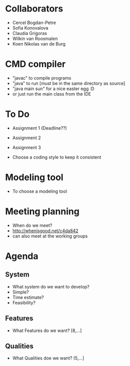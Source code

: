 # Collaborators

- Cercel Bogdan-Petre
- Sofia Konovalova
- Claudia Grigoras
- Wilkin van Roosmalen
- Koen Nikolas van de Burg

# CMD compiler

- "javac" to compile programs
- "java" to run [must be in the same directory as source]
- "java main sun" for a nice easter egg :D
- or just run the main class from the IDE

# To Do

- Assignment 1 (Deadline??)

- Assignment 2

- Assignment 3

- Choose a coding style to keep it consistent

# Modeling tool

- To choose a modeling tool

# Meeting planning

- When do we meet?
- 	http://whenisgood.net/c4da842
- can also meet at the working groups

# Agenda

## System

- What system do we want to develop?
- Simple?
- Time estimate?
- Feasibility?

## Features

- What Features do we want? [8,...]

## Qualities

- What Qualities doe we want? (5,...]
